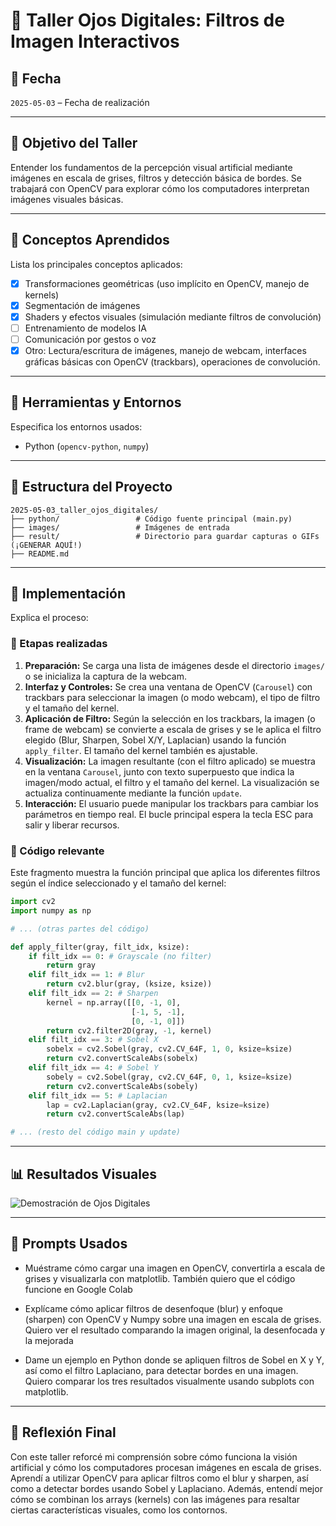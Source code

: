 # 🧪 Taller Ojos Digitales: Filtros de Imagen Interactivos

## 📅 Fecha

`2025-05-03` – Fecha de realización

---

## 🎯 Objetivo del Taller

Entender los fundamentos de la percepción visual artificial mediante imágenes en escala de grises, filtros y detección básica de bordes. Se trabajará con OpenCV para explorar cómo los computadores interpretan imágenes visuales básicas.


---

## 🧠 Conceptos Aprendidos

Lista los principales conceptos aplicados:

- [x] Transformaciones geométricas (uso implícito en OpenCV, manejo de kernels)
- [x] Segmentación de imágenes
- [x] Shaders y efectos visuales (simulación mediante filtros de convolución)
- [ ] Entrenamiento de modelos IA
- [ ] Comunicación por gestos o voz
- [x] Otro: Lectura/escritura de imágenes, manejo de webcam, interfaces gráficas básicas con OpenCV (trackbars), operaciones de convolución.

---

## 🔧 Herramientas y Entornos

Especifica los entornos usados:

- Python (`opencv-python`, `numpy`)

---

## 📁 Estructura del Proyecto

```
2025-05-03_taller_ojos_digitales/
├── python/                 # Código fuente principal (main.py)
├── images/                 # Imágenes de entrada
├── result/                 # Directorio para guardar capturas o GIFs (¡GENERAR AQUÍ!)
├── README.md
```

---

## 🧪 Implementación

Explica el proceso:

### 🔹 Etapas realizadas

1.  **Preparación:** Se carga una lista de imágenes desde el directorio `images/` o se inicializa la captura de la webcam.
2.  **Interfaz y Controles:** Se crea una ventana de OpenCV (`Carousel`) con trackbars para seleccionar la imagen (o modo webcam), el tipo de filtro y el tamaño del kernel.
3.  **Aplicación de Filtro:** Según la selección en los trackbars, la imagen (o frame de webcam) se convierte a escala de grises y se le aplica el filtro elegido (Blur, Sharpen, Sobel X/Y, Laplacian) usando la función `apply_filter`. El tamaño del kernel también es ajustable.
4.  **Visualización:** La imagen resultante (con el filtro aplicado) se muestra en la ventana `Carousel`, junto con texto superpuesto que indica la imagen/modo actual, el filtro y el tamaño del kernel. La visualización se actualiza continuamente mediante la función `update`.
5.  **Interacción:** El usuario puede manipular los trackbars para cambiar los parámetros en tiempo real. El bucle principal espera la tecla ESC para salir y liberar recursos.

### 🔹 Código relevante

Este fragmento muestra la función principal que aplica los diferentes filtros según el índice seleccionado y el tamaño del kernel:

```python
import cv2
import numpy as np

# ... (otras partes del código)

def apply_filter(gray, filt_idx, ksize):
    if filt_idx == 0: # Grayscale (no filter)
        return gray
    elif filt_idx == 1: # Blur
        return cv2.blur(gray, (ksize, ksize))
    elif filt_idx == 2: # Sharpen
        kernel = np.array([[0, -1, 0],
                           [-1, 5, -1],
                           [0, -1, 0]])
        return cv2.filter2D(gray, -1, kernel)
    elif filt_idx == 3: # Sobel X
        sobelx = cv2.Sobel(gray, cv2.CV_64F, 1, 0, ksize=ksize)
        return cv2.convertScaleAbs(sobelx)
    elif filt_idx == 4: # Sobel Y
        sobely = cv2.Sobel(gray, cv2.CV_64F, 0, 1, ksize=ksize)
        return cv2.convertScaleAbs(sobely)
    elif filt_idx == 5: # Laplacian
        lap = cv2.Laplacian(gray, cv2.CV_64F, ksize=ksize)
        return cv2.convertScaleAbs(lap)

# ... (resto del código main y update)
```

---

## 📊 Resultados Visuales

![Demostración de Ojos Digitales](./result/ojos_digitales%20.gif)

---

## 🧩 Prompts Usados


* Muéstrame cómo cargar una imagen en OpenCV, convertirla a escala de grises y visualizarla con matplotlib. También quiero que el código funcione en Google Colab
  
* Explícame cómo aplicar filtros de desenfoque (blur) y enfoque (sharpen) con OpenCV y Numpy sobre una imagen en escala de grises. Quiero ver el resultado comparando la imagen original, la desenfocada y la mejorada
* Dame un ejemplo en Python donde se apliquen filtros de Sobel en X y Y, así como el filtro Laplaciano, para detectar bordes en una imagen. Quiero comparar los tres resultados visualmente usando subplots con matplotlib.
---

## 💬 Reflexión Final

Con este taller reforcé mi comprensión sobre cómo funciona la visión artificial y cómo los computadores procesan imágenes en escala de grises. Aprendí a utilizar OpenCV para aplicar filtros como el blur y sharpen, así como a detectar bordes usando Sobel y Laplaciano. Además, entendí mejor cómo se combinan los arrays (kernels) con las imágenes para resaltar ciertas características visuales, como los contornos.
